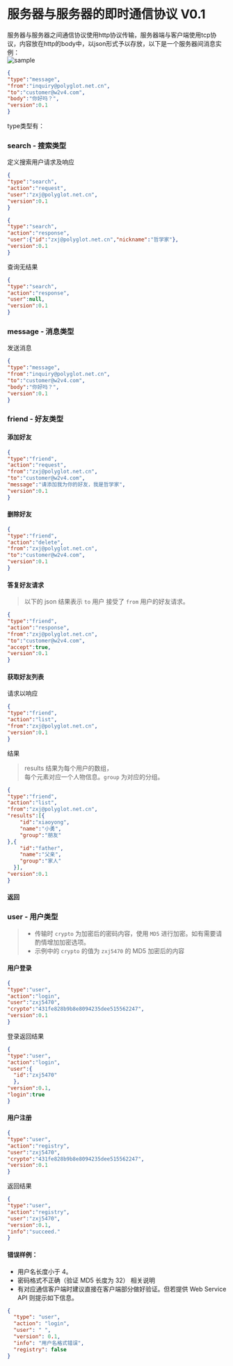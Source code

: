# 服务器与服务器的即时通信协议 V0.1

服务器与服务器之间通信协议使用http协议传输，服务器端与客户端使用tcp协议，内容放在http的body中，以json形式予以存放，以下是一个服务器间消息实例：  
![sample](https://user-images.githubusercontent.com/5525436/42436872-f00af064-838d-11e8-8445-4f197b88508b.png)

```json
{
"type":"message",
"from":"inquiry@polyglot.net.cn",
"to":"customer@w2v4.com",
"body":"你好吗？",
"version":0.1
}
```
type类型有：  
### search - 搜索类型
定义搜索用户请求及响应  
```json
{
"type":"search",
"action":"request",
"user":"zxj@polyglot.net.cn",
"version":0.1
}
```
```json
{
"type":"search",
"action":"response",
"user":{"id":"zxj@polyglot.net.cn","nickname":"哲学家"},
"version":0.1
}
```
查询无结果
```json
{
"type":"search",
"action":"response",
"user":null,
"version":0.1
}
```
### message - 消息类型
发送消息
```json
{
"type":"message",
"from":"inquiry@polyglot.net.cn",
"to":"customer@w2v4.com",
"body":"你好吗？",
"version":0.1
}
```

### friend - 好友类型  
#### 添加好友  
```json
{
"type":"friend",
"action":"request",
"from":"zxj@polyglot.net.cn",
"to":"customer@w2v4.com",
"message":"请添加我为你的好友，我是哲学家",
"version":0.1
}
```
#### 删除好友  
```json
{
"type":"friend",
"action":"delete",
"from":"zxj@polyglot.net.cn",
"to":"customer@w2v4.com",
"version":0.1
}
```
#### 答复好友请求
> 以下的 json 结果表示 `to` 用户 接受了 `from` 用户的好友请求。
```json
{
"type":"friend",
"action":"response",
"from":"zxj@polyglot.net.cn",
"to":"customer@w2v4.com",
"accept":true,
"version":0.1
}
```
#### 获取好友列表
请求以响应
```json
{
"type":"friend",
"action":"list",
"from":"zxj@polyglot.net.cn",
"version":0.1
}
```
结果
> results 结果为每个用户的数组，  
每个元素对应一个人物信息。`group` 为对应的分组。

```json
{
"type":"friend",
"action":"list",
"from":"zxj@polyglot.net.cn",
"results":[{
	"id":"xiaoyong",
	"name":"小勇",
	"group":"朋友"
},{
  	"id":"father",
  	"name":"父亲",
  	"group":"家人"
  }],
"version":0.1
}
```
#### 返回

### user - 用户类型
> - 传输时 `crypto` 为加密后的密码内容，使用 `MD5` 进行加密。如有需要请酌情增加加密选项。  
> - 示例中的 `crypto` 的值为 `zxj5470` 的 MD5 加密后的内容

#### 用户登录
```json
{
"type":"user",
"action":"login",
"user":"zxj5470",
"crypto":"431fe828b9b8e8094235dee515562247",
"version":0.1
}
```
登录返回结果  
```json
{
"type":"user",
"action":"login",
"user":{
  "id":"zxj5470"
  },
"version":0.1,
"login":true
}
```

#### 用户注册
```json
{
"type":"user",
"action":"registry",
"user":"zxj5470",
"crypto":"431fe828b9b8e8094235dee515562247",
"version":0.1
}
```
返回结果  
```json
{
"type":"user",
"action":"registry",
"user":"zxj5470",
"version":0.1,
"info":"succeed."
}
```

#### 错误样例：   
- 用户名长度小于 4。
- 密码格式不正确（验证 MD5 长度为 32）
相关说明  
- 有对应通信客户端时建议直接在客户端部分做好验证。但若提供 Web Service API 则提示如下信息。  
```json
{
  "type": "user",
  "action": "login",
  "user": " ",
  "version": 0.1,
  "info": "用户名格式错误",
  "registry": false
}
```